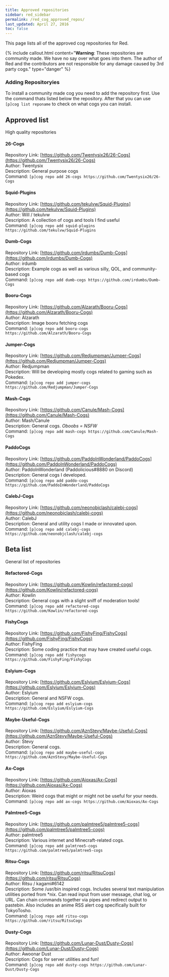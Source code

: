 ```yaml
---
title: Approved repositories
sidebar: red_sidebar
permalink: /red_cog_approved_repos/
last_updated: April 27, 2016
toc: false
---
```

This page lists all of the approved cog repositories for Red.

{% include callout.html content="**Warning**: These repositories are community made. We have no say over what goes into them. The author of Red and the contributors are not responsible for any damage caused by 3rd party cogs." type="danger" %}

### Adding Repositoryies

To install a community made cog you need to add the repository first.
Use the command thats listed below the repository.
After that you can use ``[p]cog list reponame`` to check on what cogs you can install.

## Approved list

High quality repositories  

#### 26-Cogs
Repository Link: [https://github.com/Twentysix26/26-Cogs](https://github.com/Twentysix26/26-Cogs)  
Author: Twentysix  
Description: General purpose cogs  
Command: ``[p]cog repo add 26-cogs https://github.com/Twentysix26/26-Cogs``

#### Squid-Plugins
Repository Link: [https://github.com/tekulvw/Squid-Plugins](https://github.com/tekulvw/Squid-Plugins)  
Author: Will / tekulvw  
Description: A collection of cogs and tools I find useful  
Command: ``[p]cog repo add squid-plugins https://github.com/tekulvw/Squid-Plugins``

#### Dumb-Cogs
Repository Link: [https://github.com/irdumbs/Dumb-Cogs](https://github.com/irdumbs/Dumb-Cogs)  
Author: irdumb  
Description: Example cogs as well as various silly, QOL, and community-based cogs  
Command: ``[p]cog repo add dumb-cogs https://github.com/irdumbs/Dumb-Cogs``

#### Booru-Cogs
Repository Link: [https://github.com/Alzarath/Booru-Cogs](https://github.com/Alzarath/Booru-Cogs)  
Author: Alzarath  
Description: Image booru fetching cogs  
Command: ``[p]cog repo add booru-cogs https://github.com/Alzarath/Booru-Cogs``

#### Jumper-Cogs
Repository Link: [https://github.com/Redjumpman/Jumper-Cogs](https://github.com/Redjumpman/Jumper-Cogs)  
Author: Redjumpman  
Description: Will be developing mostly cogs related to gaming such as Pokedex.  
Command: ``[p]cog repo add jumper-cogs https://github.com/Redjumpman/Jumper-Cogs``

#### Mash-Cogs  
Repository Link: [https://github.com/Canule/Mash-Cogs](https://github.com/Canule/Mash-Cogs)  
Author: Mash/Canule  
Description: General cogs. *Oboobs = NSFW*  
Command: ``[p]cog repo add mash-cogs https://github.com/Canule/Mash-Cogs``

#### PaddoCogs  
Repository Link: [https://github.com/PaddoInWonderland/PaddoCogs](https://github.com/PaddoInWonderland/PaddoCogs)  
Author: PaddoInWonderland (Paddolicious#8880 on Discord)  
Description: General cogs I developed.  
Command: ``[p]cog repo add paddo-cogs https://github.com/PaddoInWonderland/PaddoCogs``

#### CalebJ-Cogs  
Repository Link: [https://github.com/neonobjclash/calebj-cogs](https://github.com/neonobjclash/calebj-cogs)  
Author: CalebJ  
Description: General and utility cogs I made or innovated upon.  
Command: ``[p]cog repo add calebj-cogs https://github.com/neonobjclash/calebj-cogs``

## Beta list

General list of repositories  

#### Refactored-Cogs
Repository Link: [https://github.com/Kowlin/refactored-cogs](https://github.com/Kowlin/refactored-cogs)   
Author: Kowlin  
Description: General cogs with a slight sniff of moderation tools!  
Command: ``[p]cog repo add refactored-cogs https://github.com/Kowlin/refactored-cogs``

#### FishyCogs
Repository Link: [https://github.com/FishyFing/FishyCogs](https://github.com/FishyFing/FishyCogs)  
Author: FishyFing  
Description: Some coding practice that may have created useful cogs.  
Command: ``[p]cog repo add fishycogs https://github.com/FishyFing/FishyCogs``

#### Eslyium-Cogs
Repository Link: [https://github.com/Eslyium/Eslyium-Cogs](https://github.com/Eslyium/Eslyium-Cogs)  
Author: Eslyium  
Description: General and NSFW cogs.  
Command: ``[p]cog repo add eslyium-cogs https://github.com/Eslyium/Eslyium-Cogs``

#### Maybe-Useful-Cogs
Repository Link: [https://github.com/AznStevy/Maybe-Useful-Cogs](https://github.com/AznStevy/Maybe-Useful-Cogs)  
Author: Stevy  
Description: General cogs.  
Command: ``[p]cog repo add maybe-useful-cogs https://github.com/AznStevy/Maybe-Useful-Cogs``

#### Ax-Cogs
Repository Link: [https://github.com/Aioxas/Ax-Cogs](https://github.com/Aioxas/Ax-Cogs)  
Author: Aioxas  
Description: Weird cogs that might or might not be useful for your needs.  
Command: ``[p]cog repo add ax-cogs https://github.com/Aioxas/Ax-Cogs``

#### Palmtree5-Cogs
Repository Link: [https://github.com/palmtree5/palmtree5-cogs](https://github.com/palmtree5/palmtree5-cogs)  
Author: palmtree5  
Description: Various internet and Minecraft-related cogs.  
Command: ``[p]cog repo add palmtree5-cogs https://github.com/palmtree5/palmtree5-cogs``

#### Ritsu-Cogs
Repository Link: [https://github.com/ritsu/RitsuCogs](https://github.com/ritsu/RitsuCogs)  
Author: Ritsu / kagami\#6142  
Description: Some /usr/bin inspired cogs. Includes several text manipulation utilities ported from \*nix. Can read input from user message, chat log, or URL. Can chain commands together via pipes and redirect output to pastebin. Also includes an anime RSS alert cog specifically built for TokyoTosho.  
Command: ``[p]cog repo add ritsu-cogs https://github.com/ritsu/RitsuCogs``

#### Dusty-Cogs
Repository Link: [https://github.com/Lunar-Dust/Dusty-Cogs](https://github.com/Lunar-Dust/Dusty-Cogs)  
Author: Awoonar Dust  
Description: Cogs for server utilities and fun!  
Command: ``[p]cog repo add dusty-cogs https://github.com/Lunar-Dust/Dusty-Cogs``
